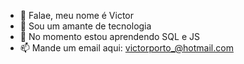 - 👋 Falae, meu nome é Victor
- 👀 Sou um amante de tecnologia
- 🌱 No momento estou aprendendo SQL e JS
- 📫 Mande um email aqui: victorporto_@hotmail.com

<!---
VORP2830/VORP2830 is a ✨ special ✨ repository because its `README.md` (this file) appears on your GitHub profile.
You can click the Preview link to take a look at your changes.
--->
